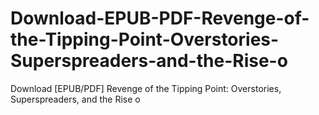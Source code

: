# Download-EPUB-PDF-Revenge-of-the-Tipping-Point-Overstories-Superspreaders-and-the-Rise-o
Download [EPUB/PDF] Revenge of the Tipping Point: Overstories, Superspreaders, and the Rise o
